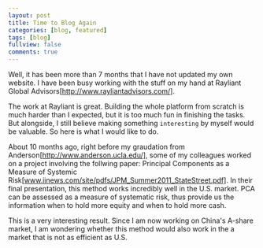 ```yaml
---
layout: post
title: Time to Blog Again
categories: [blog, featured]
tags: [blog]
fullview: false
comments: true
---
```


Well, it has been more than 7 months that I have not updated my own website. I have been busy working with the stuff on my hand at Rayliant Global Advisors[http://www.rayliantadvisors.com/].

The work at Rayliant is great. Building the whole platform from scratch is much harder than I expected, but it is too much fun in finishing the tasks. But alongside, I still believe making something `interesting` by myself would be valuable. So here is what I would like to do.

About 10 months ago, right before my graudation from Anderson[http://www.anderson.ucla.edu/], some of my colleagues worked on a project involving the follwing paper: Principal Components as a Measure of Systemic Risk[www.iinews.com/site/pdfs/JPM_Summer2011_StateStreet.pdf]. In their final presentation, this method works incredibly well in the U.S. market. PCA can be assessed as a measure of systematic risk, thus provide us the information when to hold more equity and when to hold more cash.

This is a very interesting result. Since I am now working on China's A-share market, I am wondering whether this method would also work in the a market that is not as efficient as U.S. 


[jekyll]:      http://jekyllrb.com
[jekyll-gh]:   https://github.com/jekyll/jekyll
[jekyll-help]: https://github.com/jekyll/jekyll-help
